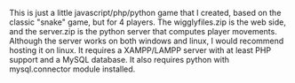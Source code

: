This is just a little javascript/php/python game that I created, based on the classic "snake" game, but for 4 players.
The wigglyfiles.zip is the web side, and the server.zip is the python server that computes player movements.
Although the server works on both windows and linux, I would recommend hosting it on linux.
It requires a XAMPP/LAMPP server with at least PHP support and a MySQL database. It also requires python with mysql.connector module installed.
